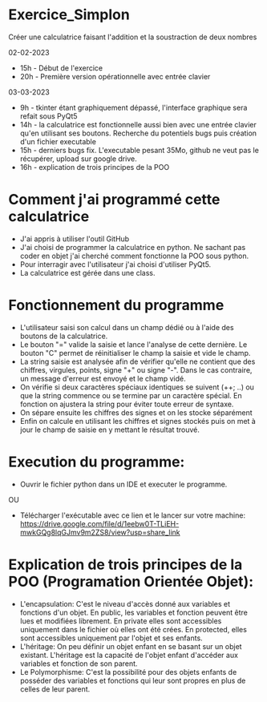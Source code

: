 # Exercice_Simplon
Créer une calculatrice faisant l'addition et la soustraction de deux nombres

02-02-2023  
- 15h - Début de l'exercice
- 20h - Première version opérationnelle avec entrée clavier

03-03-2023
- 9h  - tkinter étant graphiquement dépassé, l'interface graphique sera refait sous PyQt5
- 14h - la calculatrice est fonctionnelle aussi bien avec une entrée clavier qu'en utilisant ses boutons. Recherche du potentiels bugs puis création d'un fichier executable
- 15h - derniers bugs fix. L'executable pesant 35Mo, github ne veut pas le récupérer, upload sur google drive.
- 16h - explication de trois principes de la POO

# Comment j'ai programmé cette calculatrice
- J'ai appris à utiliser l'outil GitHub
- J'ai choisi de programmer la calculatrice en python. Ne sachant pas coder en objet j'ai cherché comment fonctionne la POO sous python.
- Pour interragir avec l'utilisateur j'ai choisi d'utiliser PyQt5.
- La calculatrice est gérée dans une class.

# Fonctionnement du programme
- L'utilisateur saisi son calcul dans un champ dédié ou à l'aide des boutons de la calculatrice.
- Le bouton "=" valide la saisie et lance l'analyse de cette dernière. Le bouton "C" permet de réinitialiser le champ la saisie et vide le champ.
- La string saisie est analysée afin de vérifier qu'elle ne contient que des chiffres, virgules, points, signe "+" ou signe "-". Dans le cas contraire, un message d'erreur est envoyé et le champ vidé.
- On vérifie si deux caractères spéciaux identiques se suivent (++; ..) ou que la string commence ou se termine par un caractère spécial. En fonction on ajustera la string pour éviter toute erreur de syntaxe.
- On sépare ensuite les chiffres des signes et on les stocke séparément
- Enfin on calcule en utilisant les chiffres et signes stockés puis on met à jour le champ de saisie en y mettant le résultat trouvé.

# Execution du programme:
- Ouvrir le fichier python dans un IDE et executer le programme.

OU

- Télécharger l'exécutable avec ce lien et le lancer sur votre machine: https://drive.google.com/file/d/1eebw0T-TLiEH-mwkGQg8lqGJmv9m2ZS8/view?usp=share_link

# Explication de trois principes de la POO (Programation Orientée Objet):
- L'encapsulation: C'est le niveau d'accès donné aux variables et fonctions d'un objet. En public, les variables et fonction peuvent être lues et modifiées librement. En private elles sont accessibles uniquement dans le fichier où elles ont été crées. En protected, elles sont accessibles uniquement par l'objet et ses enfants.
- L'héritage: On peu définir un objet enfant en se basant sur un objet existant. L'héritage est la capacité de l'objet enfant d'accéder aux variables et fonction de son parent.
- Le Polymorphisme: C'est la possibilité pour des objets enfants de posséder des variables et fonctions qui leur sont propres en plus de celles de leur parent.
